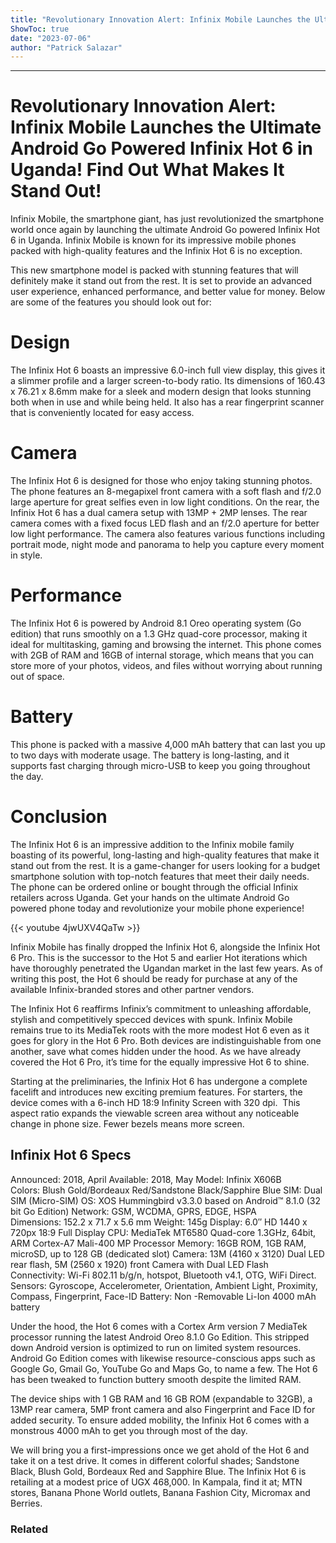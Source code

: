 ```yaml
---
title: "Revolutionary Innovation Alert: Infinix Mobile Launches the Ultimate Android Go Powered Infinix Hot 6 in Uganda! Find Out What Makes It Stand Out!"
ShowToc: true 
date: "2023-07-06"
author: "Patrick Salazar"
---
```

*****
# Revolutionary Innovation Alert: Infinix Mobile Launches the Ultimate Android Go Powered Infinix Hot 6 in Uganda! Find Out What Makes It Stand Out!

Infinix Mobile, the smartphone giant, has just revolutionized the smartphone world once again by launching the ultimate Android Go powered Infinix Hot 6 in Uganda. Infinix Mobile is known for its impressive mobile phones packed with high-quality features and the Infinix Hot 6 is no exception.

This new smartphone model is packed with stunning features that will definitely make it stand out from the rest. It is set to provide an advanced user experience, enhanced performance, and better value for money. Below are some of the features you should look out for:

# Design

The Infinix Hot 6 boasts an impressive 6.0-inch full view display, this gives it a slimmer profile and a larger screen-to-body ratio. Its dimensions of 160.43 x 76.21 x 8.6mm make for a sleek and modern design that looks stunning both when in use and while being held. It also has a rear fingerprint scanner that is conveniently located for easy access.

# Camera

The Infinix Hot 6 is designed for those who enjoy taking stunning photos. The phone features an 8-megapixel front camera with a soft flash and f/2.0 large aperture for great selfies even in low light conditions. On the rear, the Infinix Hot 6 has a dual camera setup with 13MP + 2MP lenses. The rear camera comes with a fixed focus LED flash and an f/2.0 aperture for better low light performance. The camera also features various functions including portrait mode, night mode and panorama to help you capture every moment in style.

# Performance

The Infinix Hot 6 is powered by Android 8.1 Oreo operating system (Go edition) that runs smoothly on a 1.3 GHz quad-core processor, making it ideal for multitasking, gaming and browsing the internet. This phone comes with 2GB of RAM and 16GB of internal storage, which means that you can store more of your photos, videos, and files without worrying about running out of space.

# Battery

This phone is packed with a massive 4,000 mAh battery that can last you up to two days with moderate usage. The battery is long-lasting, and it supports fast charging through micro-USB to keep you going throughout the day.

# Conclusion

The Infinix Hot 6 is an impressive addition to the Infinix mobile family boasting of its powerful, long-lasting and high-quality features that make it stand out from the rest. It is a game-changer for users looking for a budget smartphone solution with top-notch features that meet their daily needs. The phone can be ordered online or bought through the official Infinix retailers across Uganda. Get your hands on the ultimate Android Go powered phone today and revolutionize your mobile phone experience!

{{< youtube 4jwUXV4QaTw >}} 



Infinix Mobile has finally dropped the Infinix Hot 6, alongside the Infinix Hot 6 Pro. This is the successor to the Hot 5 and earlier Hot iterations which have thoroughly penetrated the Ugandan market in the last few years. As of writing this post, the Hot 6 should be ready for purchase at any of the available Infinix-branded stores and other partner vendors.
 
The Infinix Hot 6 reaffirms Infinix’s commitment to unleashing affordable, stylish and competitively specced devices with spunk. Infinix Mobile remains true to its MediaTek roots with the more modest Hot 6 even as it goes for glory in the Hot 6 Pro. Both devices are indistinguishable from one another, save what comes hidden under the hood. As we have already covered the Hot 6 Pro, it’s time for the equally impressive Hot 6 to shine.
 
Starting at the preliminaries, the Infinix Hot 6 has undergone a complete facelift and introduces new exciting premium features. For starters, the device comes with a 6-inch HD 18:9 Infinity Screen with 320 dpi.  This aspect ratio expands the viewable screen area without any noticeable change in phone size. Fewer bezels means more screen.
 
## Infinix Hot 6 Specs
 
Announced: 2018, April
Available: 2018, May
Model: Infinix X606B
Colors: Blush Gold/Bordeaux Red/Sandstone Black/Sapphire Blue
SIM: Dual SIM (Micro-SIM)
OS: XOS Hummingbird v3.3.0 based on Android™ 8.1.0 (32 bit Go Edition)
Network: GSM, WCDMA, GPRS, EDGE, HSPA
Dimensions: 152.2 x 71.7 x 5.6 mm
Weight: 145g
Display: 6.0″ HD 1440 x 720px 18:9 Full Display
CPU: MediaTek MT6580 Quad-core 1.3GHz, 64bit, ARM Cortex-A7 Mali-400 MP Processor
Memory: 16GB ROM, 1GB RAM, microSD, up to 128 GB (dedicated slot)
Camera: 13M (4160 x 3120) Dual LED rear flash, 5M (2560 x 1920) front Camera with Dual LED Flash
Connectivity: Wi-Fi 802.11 b/g/n, hotspot, Bluetooth v4.1, OTG, WiFi Direct.
Sensors: Gyroscope, Accelerometer, Orientation, Ambient Light, Proximity, Compass, Fingerprint, Face-ID
Battery: Non -Removable Li-Ion 4000 mAh battery
 
Under the hood, the Hot 6 comes with a Cortex Arm version 7 MediaTek processor running the latest Android Oreo 8.1.0 Go Edition. This stripped down Android version is optimized to run on limited system resources. Android Go Edition comes with likewise resource-conscious apps such as Google Go, Gmail Go, YouTube Go and Maps Go, to name a few. The Hot 6 has been tweaked to function buttery smooth despite the limited RAM.
 
The device ships with 1 GB RAM and 16 GB ROM (expandable to 32GB), a 13MP rear camera, 5MP front camera and also Fingerprint and Face ID for added security. To ensure added mobility, the Infinix Hot 6 comes with a monstrous 4000 mAh to get you through most of the day.
 
We will bring you a first-impressions once we get ahold of the Hot 6 and take it on a test drive. It comes in different colorful shades; Sandstone Black, Blush Gold, Bordeaux Red and Sapphire Blue. The Infinix Hot 6 is retailing at a modest price of UGX 468,000. In Kampala, find it at; MTN stores, Banana Phone World outlets, Banana Fashion City, Micromax and Berries.
 
### Related



